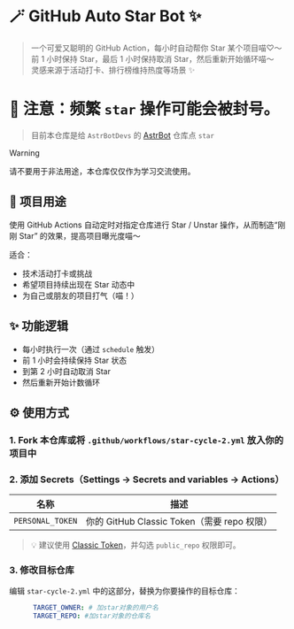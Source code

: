 # 🪄 GitHub Auto Star Bot ✨

> 一个可爱又聪明的 GitHub Action，每小时自动帮你 Star 某个项目喵♡～
> 前 1 小时保持 Star，最后 1 小时保持取消 Star，然后重新开始循环喵～  
> 灵感来源于活动打卡、排行榜维持热度等场景 ✨

# 🚧 注意：频繁 `star` 操作可能会被封号。
> 目前本仓库是给 `AstrBotDevs` 的 [AstrBot](https://github.com/AstrBotDevs/AstrBot) 仓库点 `star`
>

> [!WARNING]
>
> 请不要用于非法用途，本仓库仅仅作为学习交流使用。

## 🐾 项目用途

使用 GitHub Actions 自动定时对指定仓库进行 Star / Unstar 操作，从而制造“刚刚 Star” 的效果，提高项目曝光度喵～

适合：
- 技术活动打卡或挑战
- 希望项目持续出现在 Star 动态中
- 为自己或朋友的项目打气（喵！）

## ✨ 功能逻辑

- 每小时执行一次（通过 `schedule` 触发）
- 前 1 小时会持续保持 Star 状态
- 到第 2 小时自动取消 Star
- 然后重新开始计数循环

## ⚙️ 使用方式

### 1. Fork 本仓库或将 `.github/workflows/star-cycle-2.yml` 放入你的项目中

### 2. 添加 Secrets（Settings → Secrets and variables → Actions）

| 名称             | 描述                       |
|------------------|----------------------------|
| `PERSONAL_TOKEN` | 你的 GitHub Classic Token（需要 repo 权限） |

> 💡 建议使用 [Classic Token](https://github.com/settings/tokens?type=beta)，并勾选 `public_repo` 权限即可。

### 3. 修改目标仓库

编辑 `star-cycle-2.yml` 中的这部分，替换为你要操作的目标仓库：

```yaml
      TARGET_OWNER: # 加star对象的用户名
      TARGET_REPO: #加star对象的仓库名
```
